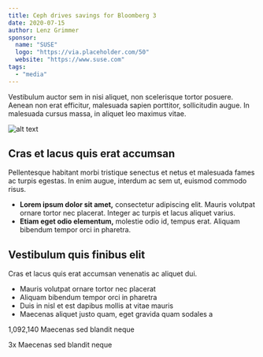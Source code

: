 ```yaml
---
title: Ceph drives savings for Bloomberg 3
date: 2020-07-15
author: Lenz Grimmer
sponsor:
  name: "SUSE"
  logo: "https://via.placeholder.com/50"
  website: "https://www.suse.com"
tags:
  - "media"
---
```


Vestibulum auctor sem in nisi aliquet, non scelerisque tortor posuere. Aenean non erat efficitur, malesuada sapien porttitor, sollicitudin augue. In malesuada cursus massa, in aliquet leo maximus vitae.

![alt text](/assets/placeholder-photo-1280x720.jpg)

## Cras et lacus quis erat accumsan

Pellentesque habitant morbi tristique senectus et netus et malesuada fames ac turpis egestas. In enim augue, interdum ac sem ut, euismod commodo risus.

- **Lorem ipsum dolor sit amet,** consectetur adipiscing elit. Mauris volutpat ornare tortor nec placerat. Integer ac turpis et lacus aliquet varius.
- **Etiam eget odio elementum,** molestie odio id, tempus erat. Aliquam bibendum tempor orci in pharetra.

## Vestibulum quis finibus elit

Cras et lacus quis erat accumsan venenatis ac aliquet dui.

- Mauris volutpat ornare tortor nec placerat
- Aliquam bibendum tempor orci in pharetra
- Duis in nisl et est dapibus mollis at vitae mauris
- Maecenas aliquet justo quam, eget gravida quam sodales a

<div class="grid grid--cols-2-fit">
  <p>
    <span class="block text-3xl text-semibold">1,092,140</span> Maecenas sed blandit neque
  </p>
  <p>
    <span class="block text-3xl text-semibold">3x</span> Maecenas sed blandit neque
  </p>
</div>
